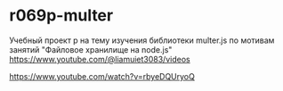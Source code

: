 # r069p-multer
Учебный проект p на тему изучения библиотеки multer.js по мотивам занятий
"Файловое хранилище на node.js"
https://www.youtube.com/@liamuiet3083/videos

https://www.youtube.com/watch?v=rbyeDQUryoQ

